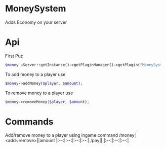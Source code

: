 # MoneySystem
Adds Economy on your server
# Api
First Put:
```php
$money =Server::getInstance()->getPluginManager()->getPlugin("MoneySystem");
```

To add money to a player use
```php
$money->addMoney($player, $amount);
```

To remove money to a player use
```php
$money->removeMoney($player, $amount);
```

# Commands
Add/remove money to a player using ingame command
/money|<add~remove>|<player>|amount
|:--:|:--:|:--:|:--:|
/pay|<player>|<amount>
|:--:|:--:|:--:|
